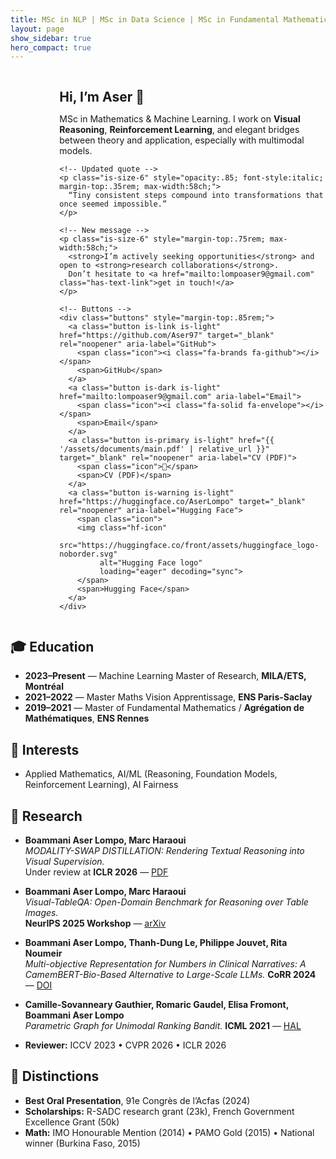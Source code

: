 ```yaml
---
title: MSc in NLP | MSc in Data Science | MSc in Fundamental Mathematics
layout: page
show_sidebar: true
hero_compact: true
---
```


<div class="columns is-vcentered is-variable is-5 home-intro">
  <!-- Avatar -->
  <div class="column is-narrow">
    <figure class="avatar-hero" aria-hidden="true">
    <img src="{{ '/assets/thumbnails/aser.jpg' | relative_url }}"
         alt="Portrait"
         loading="eager" decoding="sync" fetchpriority="high">
    </figure>
  </div>

  <!-- Text + actions -->
  <div class="column">
    <h2 class="title is-4" style="margin-bottom:.35rem;">Hi, I’m Aser 👋</h2>
    <p class="is-size-5" style="max-width:58ch;">
      MSc in Mathematics & Machine Learning. I work on <strong>Visual Reasoning</strong>,
      <strong>Reinforcement Learning</strong>, and elegant bridges between theory and application,
      especially with multimodal models.
    </p>

    <!-- Updated quote -->
    <p class="is-size-6" style="opacity:.85; font-style:italic; margin-top:.35rem; max-width:58ch;">
      “Tiny consistent steps compound into transformations that once seemed impossible.”
    </p>

    <!-- New message -->
    <p class="is-size-6" style="margin-top:.75rem; max-width:58ch;">
      <strong>I’m actively seeking opportunities</strong> and open to <strong>research collaborations</strong>.  
      Don’t hesitate to <a href="mailto:lompoaser9@gmail.com" class="has-text-link">get in touch!</a>
    </p>

    <!-- Buttons -->
    <div class="buttons" style="margin-top:.85rem;">
      <a class="button is-link is-light" href="https://github.com/Aser97" target="_blank" rel="noopener" aria-label="GitHub">
        <span class="icon"><i class="fa-brands fa-github"></i></span>
        <span>GitHub</span>
      </a>
      <a class="button is-dark is-light" href="mailto:lompoaser9@gmail.com" aria-label="Email">
        <span class="icon"><i class="fa-solid fa-envelope"></i></span>
        <span>Email</span>
      </a>
      <a class="button is-primary is-light" href="{{ '/assets/documents/main.pdf' | relative_url }}" target="_blank" rel="noopener" aria-label="CV (PDF)">
        <span class="icon">📄</span>
        <span>CV (PDF)</span>
      </a>
      <a class="button is-warning is-light" href="https://huggingface.co/AserLompo" target="_blank" rel="noopener" aria-label="Hugging Face">
        <span class="icon">
        <img class="hf-icon"
             src="https://huggingface.co/front/assets/huggingface_logo-noborder.svg"
             alt="Hugging Face logo"
             loading="eager" decoding="sync">
        </span>
        <span>Hugging Face</span>
      </a>
    </div>
  </div>
</div>

## 🎓 Education
- **2023–Present** — Machine Learning Master of Research, **MILA/ETS, Montréal**
- **2021–2022** — Master Maths Vision Apprentissage, **ENS Paris-Saclay**
- **2019–2021** — Master of Fundamental Mathematics / **Agrégation de Mathématiques**, **ENS Rennes**

## 🎯 Interests
- Applied Mathematics, AI/ML (Reasoning, Foundation Models, Reinforcement Learning), AI Fairness

## 📄 Research
- **Boammani Aser Lompo, Marc Haraoui**  
  *MODALITY-SWAP DISTILLATION: Rendering Textual Reasoning into Visual Supervision.*  
  Under review at **ICLR 2026** — <a href="{{ site.baseurl }}/assets/documents/Visual_TableQA_ICLR_2026.pdf" class="tag is-link is-light" target="_blank">PDF</a>
- **Boammani Aser Lompo, Marc Haraoui**  
  *Visual-TableQA: Open-Domain Benchmark for Reasoning over Table Images.*  
  **NeurIPS 2025 Workshop** — <a href="https://arxiv.org/pdf/2509.07966" class="tag is-info is-light" target="_blank">arXiv</a>
- **Boammani Aser Lompo, Thanh-Dung Le, Philippe Jouvet, Rita Noumeir**  
    *Multi-objective Representation for Numbers in Clinical Narratives: A CamemBERT-Bio-Based Alternative to Large-Scale LLMs.* **CoRR 2024** —
    <a href="https://doi.org/10.48550/arXiv.2405.18448" class="tag is-info is-light" target="_blank" rel="noopener">DOI</a>
- **Camille-Sovanneary Gauthier, Romaric Gaudel, Elisa Fromont, Boammani Aser Lompo**  
    *Parametric Graph for Unimodal Ranking Bandit.* **ICML 2021** —
    <a href="https://hal.archives-ouvertes.fr/hal-03256621/" class="tag is-warning is-light" target="_blank" rel="noopener">HAL</a>

- **Reviewer:** ICCV 2023 • CVPR 2026 • ICLR 2026

## 🌟 Distinctions
- **Best Oral Presentation**, 91e Congrès de l’Acfas (2024)
- **Scholarships:** R-SADC research grant (23k), French Government Excellence Grant (50k)
- **Math:** IMO Honourable Mention (2014) • PAMO Gold (2015) • National winner (Burkina Faso, 2015)
